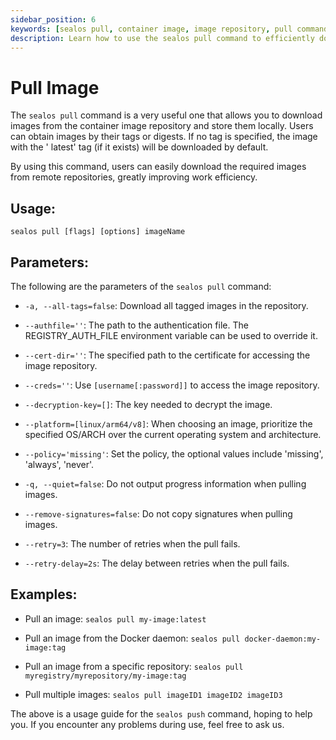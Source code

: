 ```yaml
---
sidebar_position: 6
keywords: [sealos pull, container image, image repository, pull command, Docker daemon, image download, remote repositories, authentication, decryption key, pull policy]
description: Learn how to use the sealos pull command to efficiently download container images from repositories, with options for authentication, decryption, and custom policies.
---
```


# Pull Image

The `sealos pull` command is a very useful one that allows you to download images from the container image repository
and store them locally. Users can obtain images by their tags or digests. If no tag is specified, the image with the '
latest' tag (if it exists) will be downloaded by default.

By using this command, users can easily download the required images from remote repositories, greatly improving work
efficiency.

## Usage:

`sealos pull [flags] [options] imageName`

## Parameters:

The following are the parameters of the `sealos pull` command:

- `-a, --all-tags=false`: Download all tagged images in the repository.

- `--authfile=''`: The path to the authentication file. The REGISTRY_AUTH_FILE environment variable can be used to
  override it.

- `--cert-dir=''`: The specified path to the certificate for accessing the image repository.

- `--creds=''`: Use `[username[:password]]` to access the image repository.

- `--decryption-key=[]`: The key needed to decrypt the image.

- `--platform=[linux/arm64/v8]`: When choosing an image, prioritize the specified OS/ARCH over the current operating
  system and architecture.

- `--policy='missing'`: Set the policy, the optional values include 'missing', 'always', 'never'.

- `-q, --quiet=false`: Do not output progress information when pulling images.

- `--remove-signatures=false`: Do not copy signatures when pulling images.

- `--retry=3`: The number of retries when the pull fails.

- `--retry-delay=2s`: The delay between retries when the pull fails.

## Examples:

- Pull an image: `sealos pull my-image:latest`

- Pull an image from the Docker daemon: `sealos pull docker-daemon:my-image:tag`

- Pull an image from a specific repository: `sealos pull myregistry/myrepository/my-image:tag`

- Pull multiple images: `sealos pull imageID1 imageID2 imageID3`

The above is a usage guide for the `sealos push` command, hoping to help you. If you encounter any problems during use,
feel free to ask us.
